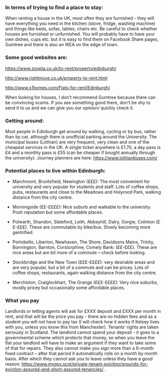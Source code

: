 ### In terms of trying to find a place to stay:

When renting a house in the UK, most often they are furnished - they will have everything you need in the kitchen (stove, fridge, washing machine) and things like beds, sofas, tables, chairs etc. Be careful to check whether houses are furnished or unfurnished. You will probably have to have your own dishes, cups etc. but it is easy to find them on Facebook Share pages, Gumtree and there is also an IKEA on the edge of town.

### Some good websites are:

https://www.zoopla.co.uk/to-rent/property/edinburgh/

http://www.rightmove.co.uk/property-to-rent.html

http://www.s1homes.com/Flats-for-rent/Edinburgh/

When looking for houses, I don't recommend Gumtree because there can be convincing scams. If you see something good there, don't be shy to send it to us and we can give you our opinion/ quickly check it.

### Getting around:

Most people in Edinburgh get around by walking, cycling or by bus, rather than by car, although there is unofficial parking around the University. The municipal buses (Lothian) are very frequent, very clean and one of the cheapest services in the UK. A single ticket anywhere is £1.70, a day pass is £4 and a monthly pass is £55 (can be cheaper if bought annually through the university). Journey planners are here: https://www.lothianbuses.com/

### Potential places to live within Edinburgh:

* Marchmont, Bruntsfield, Newington (£££): The most convenient for university and very popular for students and staff. Lots of coffee shops, pubs, restaurants and close to the Meadows and Holyrood Park, walking distance from the city centre.

* Morningside (££-££££): Nice suburb and walkable to the university. Posh reputation but some affordable places.

* Polwarth, Shandon, Slateford, Leith, Abbeyhill, Dalry, Gorgie, Colinton (££-£££). These are commutable by bike/bus. Slowly becoming more gentrified.

* Portobello, Liberton, Newhaven, The Shore, Davidsons Mains, Trinity, Bonnington, Barnton, Corstorphine, Comely Bank: (££-£££). These are nice areas but are bit more of a commute – check before looking.

* Stockbridge and the New Town (£££-££££): very desirable areas and are very popular, but a bit of a commute and can be pricey. Lots of coffee shops, restaurants, again walking distance from the city centre.

* Merchiston, Craiglockhart, The Grange (£££-££££): Very nice suburbs, mostly pricey but occasionally some affordable places.


### What you pay

Landlords or letting agents will ask for £XXX deposit and £XXX per month in rent, and that will be the price you pay - there are no hidden fees and as a student you will not have to pay tax (I will check how it works if Kelsey lives with you, unless you know this from Manchester). Tenants’ rights are taken seriously in Scotland. The landlord cannot spend your deposit - it goes to a governmental scheme which protects that money, so when you leave the flat your landlord will have to make an argument if they want to take some of that for repairs. They also cannot make you sign more than a 6-month fixed contract – after that period it automatically rolls on a month by month basis. After which they cannot ask you to leave unless they have a good reason: https://www.mygov.scot/private-tenant-eviction/grounds-for-eviction-assured-and-short-assured-tenancies/ .

